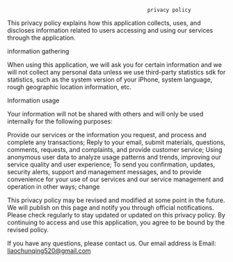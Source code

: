                                                  privacy policy

This privacy policy explains how this application collects, uses, and discloses information related to users accessing and using our services through the application.

information gathering

When using this application, we will ask you for certain information and we will not collect any personal data unless we use third-party statistics sdk for statistics, such as the system version of your iPhone, system language, rough geographic location information, etc.

Information usage

Your information will not be shared with others and will only be used internally for the following purposes:

Provide our services or the information you request, and process and complete any transactions;
Reply to your email, submit materials, questions, comments, requests, and complaints, and provide customer service;
Using anonymous user data to analyze usage patterns and trends, improving our service quality and user experience;
To send you confirmation, updates, security alerts, support and management messages, and to provide convenience for your use of our services and our service management and operation in other ways;
change

This privacy policy may be revised and modified at some point in the future. We will publish on this page and notify you through official notifications. Please check regularly to stay updated or updated on this privacy policy. By continuing to access and use this application, you agree to be bound by the revised policy.

If you have any questions, please contact us. Our email address is
Email: liaochunqing520@gmail.com
